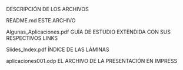 DESCRIPCIÓN DE LOS ARCHIVOS

README.md	 ESTE ARCHIVO

Algunas_Aplicaciones.pdf GUÍA DE ESTUDIO EXTENDIDA CON SUS RESPECTIVOS LINKS

Slides_Index.pdf	ÍNDICE DE LAS LÁMINAS

aplicaciones001.odp	EL ARCHIVO DE LA PRESENTACIÓN EN IMPRESS
